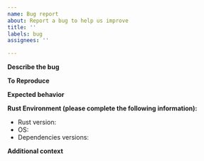 ```yaml
---
name: Bug report
about: Report a bug to help us improve
title: ''
labels: bug
assignees: ''

---
```


**Describe the bug**

<!-- A clear and concise description of what the bug is. -->

**To Reproduce**

<!-- Steps to reproduce the behavior: -->

<!-- 1. Go to '...' -->
<!-- 2. Execute '....' -->
<!-- 3. See error -->

**Expected behavior**

<!-- A clear and concise description of what you expected to happen. -->

**Rust Environment (please complete the following information):**

- Rust version:
- OS:
- Dependencies versions:

**Additional context**

<!-- Add any other context about the problem or helpful links here. -->
